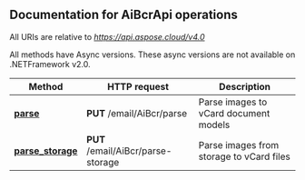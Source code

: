 
## Documentation for AiBcrApi operations

All URIs are relative to *https://api.aspose.cloud/v4.0*

All methods have Async versions. These async versions are not available on .NETFramework v2.0.

Method | HTTP request | Description
------------- | ------------- | -------------
[**parse**](AiBcrApi.md#parse)| **PUT** /email/AiBcr/parse| Parse images to vCard document models             
[**parse_storage**](AiBcrApi.md#parse_storage)| **PUT** /email/AiBcr/parse-storage| Parse images from storage to vCard files             
